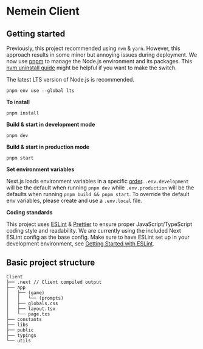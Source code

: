 # Nemein Client

## Getting started

Previously, this project recommended using `nvm` & `yarn`. However, this approach results in some minor but annoying issues during deployment. We now use [pnpm](https://pnpm.io/installation) to manage the Node.js environment and its packages. This [nvm uninstall guide](https://www.linode.com/docs/guides/how-to-install-use-node-version-manager-nvm/#nvm-uninstall-steps) might be helpful if you want to make the switch.

The latest LTS version of Node.js is recommended.

```
pnpm env use --global lts
```

**To install**

```
pnpm install
```

**Build & start in development mode**

```
pnpm dev
```

**Build & start in production mode**

```
pnpm start
```

**Set environment variables**

Next.js loads environment variables in a specific [order](https://nextjs.org/docs/basic-features/environment-variables#environment-variable-load-order). `.env.development` will be the default when running `pnpm dev` while `.env.production` will be the defaults when running `pnpm build && pnpm start`. To override the default env variables, please create and use a `.env.local` file.

**Coding standards**

This project uses [ESLint](https://eslint.org/) & [Prettier](https://prettier.io/) to ensure proper JavaScript/TypeScript coding style and readability. We are currently using the included Next ESLint config as the base config. Make sure to have ESLint set up in your development environment, see [Getting Started with ESLint](https://eslint.org/docs/user-guide/getting-started).

## Basic project structure

```
Client
├── .next // Client compiled output
├── app
│   ├── (game)
│   │   └── (prompts)
│   ├── globals.css
│   ├── layout.tsx
│   └── page.txs
├── constants
├── libs
├── public
├── typings
└── utils
```
